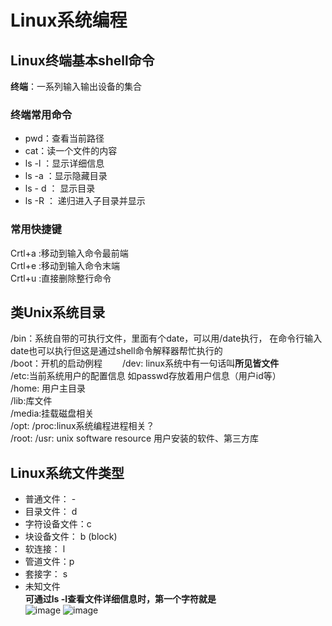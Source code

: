 # Linux系统编程  

## Linux终端基本shell命令  

**终端**：一系列输入输出设备的集合  

### 终端常用命令  

* pwd：查看当前路径  
* cat：读一个文件的内容
* ls -l ：显示详细信息
* ls -a ：显示隐藏目录
* ls - d ： 显示目录
* ls -R ： 递归进入子目录并显示  


### 常用快捷键  

Crtl+a :移动到输入命令最前端  
Crtl+e :移动到输入命令末端  
Crtl+u :直接删除整行命令  

## 类Unix系统目录  

/bin：系统自带的可执行文件，里面有个date，可以用/date执行， 在命令行输入date也可以执行但这是通过shell命令解释器帮忙执行的  
/boot：开机的启动例程　　
/dev: linux系统中有一句话叫**所见皆文件**  
/etc:当前系统用户的配置信息  如passwd存放着用户信息（用户id等）  
/home: 用户主目录  
/lib:库文件  
/media:挂载磁盘相关  
/opt:
/proc:linux系统编程进程相关？  
/root:
/usr: unix software resource  用户安装的软件、第三方库  

## Linux系统文件类型  

* 普通文件： -
* 目录文件： d 
* 字符设备文件：c  
* 块设备文件： b   (block)
* 软连接： l  
* 管道文件：p  
* 套接字： s  
* 未知文件  
**可通过ls -l查看文件详细信息时，第一个字符就是**  
![image](https://user-images.githubusercontent.com/58176267/156586847-e8978bf1-408e-4d4d-8b32-8279feca5fc3.png)
![image](https://user-images.githubusercontent.com/58176267/156586959-c07a67ae-62d3-40c8-9d15-d6ea2683a0b4.png)

